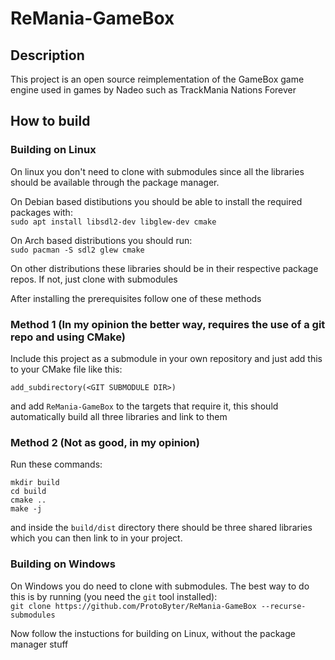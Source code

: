 # ReMania-GameBox

## Description

This project is an open source reimplementation of the GameBox game engine used in games by Nadeo such as TrackMania Nations Forever

## How to build

### Building on Linux

On linux you don't need to clone with submodules since all the libraries should be available through the package manager.

On Debian based distibutions you should be able to install the required packages with:<br>
```sudo apt install libsdl2-dev libglew-dev cmake```

On Arch based distributions you should run:<br>
```sudo pacman -S sdl2 glew cmake```

On other distributions these libraries should be in their respective package repos. If not, just clone with submodules

After installing the prerequisites follow one of these methods

### <b>Method 1</b> (In my opinion the better way, requires the use of a git repo and using CMake)
Include this project as a submodule in your own repository and just add this to your CMake file like this:
```
add_subdirectory(<GIT SUBMODULE DIR>)
```
and add `ReMania-GameBox` to the targets that require it, this should automatically build all three libraries and link to them

### <b>Method 2</b> (Not as good, in my opinion)


Run these commands:<br>
```
mkdir build
cd build
cmake ..
make -j
```
and inside the `build/dist` directory there should be three shared libraries which you can then link to in your project.

### Building on Windows

On Windows you do need to clone with submodules. The best way to do this is by running (you need the `git` tool installed):<br>
```git clone https://github.com/ProtoByter/ReMania-GameBox --recurse-submodules```

Now follow the instuctions for building on Linux, without the package manager stuff



